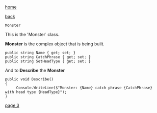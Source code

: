 [home](./page01.md)

[back](./page01.md)

```
Monster
```

This is the 'Monster' class.

**Monster** is the complex object that is being built.

```
public string Name { get; set; }
public string CatchPhrase { get; set; }
public string SetHeadType { get; set; }
```
And to **Describe** the **Monster**
```        
public void Describe()
{
     Console.WriteLine($"Monster: {Name} catch phrase {CatchPhrase} with head type {HeadType}");
}
```


[page 3](./page03.md)
